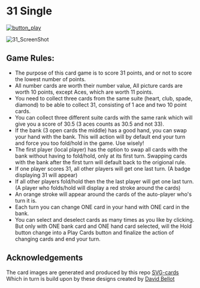 # 31 Single  

[![button_play](https://github.com/IT-Jeroen/31Single/assets/55962983/302318c4-8570-4a8b-8f07-74cda87b6c4f)](https://it-jeroen.github.io/31Single/) 

![31_ScreenShot](https://github.com/IT-Jeroen/31Single/assets/55962983/e73630f5-9e81-41ad-b279-c08c6cd8780b)

## Game Rules:  
* The purpose of this card game is to score 31 points, and or not to score the lowest number of points.  
* All number cards are worth their number value, All picture cards are worth 10 points, except Aces, which are worth 11 points.  
* You need to collect three cards from the same suite (heart, club, spade, diamond) to be able to collect 31, consisting of 1 ace and two 10 point cards.  
* You can collect three different suite cards with the same rank which will give you a score of 30.5 (3 aces counts as 30.5 and not 33).  
* If the bank (3 open cards the middle) has a good hand, you can swap your hand with the bank. This will action will by default end your turn and force you too fold/hold in the game. Use wisely!  
* The first player (local player) has the option to swap all cards with the bank without having to fold/hold, only at its first turn. Swapping cards with the bank after the first turn will default back to the origional rule.  
* If one player scores 31, all other players will get one last turn. (A badge displaying 31 will appear)  
* If all other players fold/hold then the the last player will get one last turn. (A player who folds/hold will display a red stroke around the cards)  
* An orange stroke will appear around the cards of the auto-player who's turn it is.
* Each turn you can change ONE card in your hand with ONE card in the bank.
* You can select and deselect cards as many times as you like by clicking. But only with ONE bank card and ONE hand card selected, will the Hold button change into a Play Cards button and finalize the action of changing cards and end your turn.

## Acknowledgements  
The card images are generated and produced by this repo [SVG-cards](https://github.com/htdebeer/SVG-cards)
Which in turn is build upon by these designs created by [David Bellot](https://svg-cards.sourceforge.net/)

	


